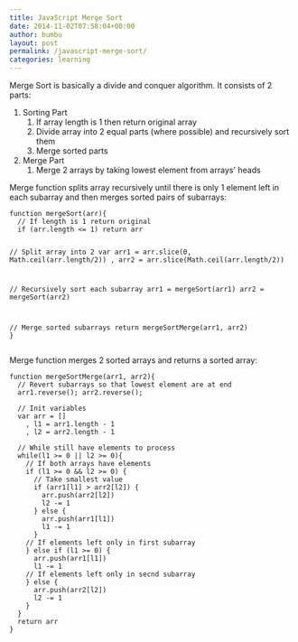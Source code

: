```yaml
---
title: JavaScript Merge Sort
date: 2014-11-02T07:58:04+00:00
author: bumbu
layout: post
permalink: /javascript-merge-sort/
categories: learning
---
```

Merge Sort is basically a divide and conquer algorithm. It consists of 2 parts:
<ol>
	<li>Sorting Part
<ol>
	<li>If array length is 1 then return original array</li>
	<li>Divide array into 2 equal parts (where possible) and recursively sort them</li>
	<li>Merge sorted parts</li>
</ol>
</li>
	<li>Merge Part
<ol>
	<li>Merge 2 arrays by taking lowest element from arrays' heads</li>
</ol>
</li>
</ol>
Merge function splits array recursively until there is only 1 element left in each subarray and then merges sorted pairs of subarrays:
<pre class="prettyprint lang-js"><code>function mergeSort(arr){
  // If length is 1 return original
  if (arr.length &lt;= 1) return arr

  // Split array into 2
  var arr1 = arr.slice(0, Math.ceil(arr.length/2))
    , arr2 = arr.slice(Math.ceil(arr.length/2))

  // Recursively sort each subarray
  arr1 = mergeSort(arr1)
  arr2 = mergeSort(arr2)

  // Merge sorted subarrays
  return mergeSortMerge(arr1, arr2)
}</code></pre>
Merge function merges 2 sorted arrays and returns a sorted array:
<pre class="prettyprint lang-js"><code>function mergeSortMerge(arr1, arr2){
  // Revert subarrays so that lowest element are at end
  arr1.reverse(); arr2.reverse();

  // Init variables
  var arr = []
    , l1 = arr1.length - 1
    , l2 = arr2.length - 1

  // While still have elements to process
  while(l1 &gt;= 0 || l2 &gt;= 0){
    // If both arrays have elements
    if (l1 &gt;= 0 &amp;&amp; l2 &gt;= 0) {
      // Take smallest value
      if (arr1[l1] &gt; arr2[l2]) {
        arr.push(arr2[l2])
        l2 -= 1
      } else {
        arr.push(arr1[l1])
        l1 -= 1
      }
    // If elements left only in first subarray
    } else if (l1 &gt;= 0) {
      arr.push(arr1[l1])
      l1 -= 1
    // If elements left only in secnd subarray
    } else {
      arr.push(arr2[l2])
      l2 -= 1
    }
  }
  return arr
}</code></pre>
